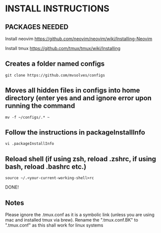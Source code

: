 # INSTALL INSTRUCTIONS

## PACKAGES NEEDED
Install neovim
https://github.com/neovim/neovim/wiki/Installing-Neovim

Install tmux
https://github.com/tmux/tmux/wiki/Installing


## Creates a folder named configs
```
git clone https://github.com/mvsolves/configs
```
## Moves all hidden files in configs into home directory (enter yes and and ignore error upon running the command
```
mv -f ~/configs/.* ~
```
## Follow the instructions in packageInstallInfo

```
vi .packageInstallInfo
```
## Reload shell (if using zsh, reload .zshrc, if using bash, reload .bashrc etc.)

```
source ~/.<your-current-working-shell>rc
 ```

DONE!

## Notes
 Please ignore the .tmux.conf as it is a symbolic link (unless you are using mac and installed tmux via brew). Rename the ".tmux.conf.BK" to ".tmux.conf" as this shall work for linux systems
